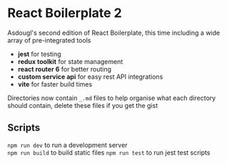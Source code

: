 # React Boilerplate 2

Asdougl's second edition of React Boilerplate, this time including a wide array of pre-integrated tools

- **jest** for testing
- **redux toolkit** for state management
- **react router 6** for better routing
- **custom service api** for easy rest API integrations
- **vite** for faster build times

Directories now contain `_.md` files to help organise what each directory should contain, delete these files if you get the gist

## Scripts

`npm run dev` to run a development server  
`npm run build` to build static files
`npm run test` to run jest test scripts
